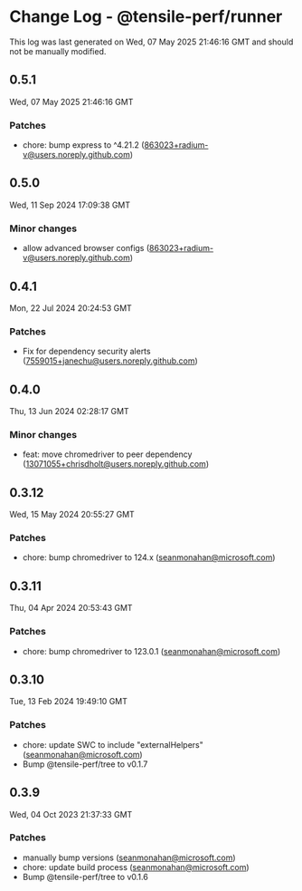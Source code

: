 # Change Log - @tensile-perf/runner

This log was last generated on Wed, 07 May 2025 21:46:16 GMT and should not be manually modified.

<!-- Start content -->

## 0.5.1

Wed, 07 May 2025 21:46:16 GMT

### Patches

- chore: bump express to ^4.21.2 (863023+radium-v@users.noreply.github.com)

## 0.5.0

Wed, 11 Sep 2024 17:09:38 GMT

### Minor changes

- allow advanced browser configs (863023+radium-v@users.noreply.github.com)

## 0.4.1

Mon, 22 Jul 2024 20:24:53 GMT

### Patches

- Fix for dependency security alerts (7559015+janechu@users.noreply.github.com)

## 0.4.0

Thu, 13 Jun 2024 02:28:17 GMT

### Minor changes

- feat: move chromedriver to peer dependency (13071055+chrisdholt@users.noreply.github.com)

## 0.3.12

Wed, 15 May 2024 20:55:27 GMT

### Patches

- chore: bump chromedriver to 124.x (seanmonahan@microsoft.com)

## 0.3.11

Thu, 04 Apr 2024 20:53:43 GMT

### Patches

- chore: bump chromedriver to 123.0.1 (seanmonahan@microsoft.com)

## 0.3.10

Tue, 13 Feb 2024 19:49:10 GMT

### Patches

- chore: update SWC to include "externalHelpers" (seanmonahan@microsoft.com)
- Bump @tensile-perf/tree to v0.1.7

## 0.3.9

Wed, 04 Oct 2023 21:37:33 GMT

### Patches

- manually bump versions (seanmonahan@microsoft.com)
- chore: update build process (seanmonahan@microsoft.com)
- Bump @tensile-perf/tree to v0.1.6
